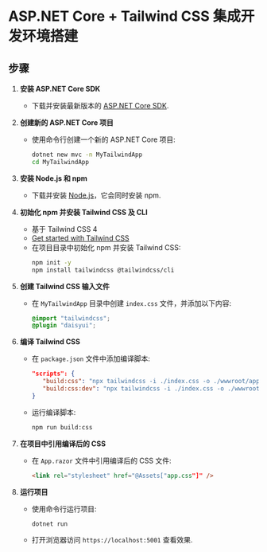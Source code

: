 # ASP.NET Core + Tailwind CSS 集成开发环境搭建

## 步骤

1. **安装 ASP.NET Core SDK**

   - 下载并安装最新版本的 [ASP.NET Core SDK](https://dotnet.microsoft.com/download).

2. **创建新的 ASP.NET Core 项目**

   - 使用命令行创建一个新的 ASP.NET Core 项目:
     ```bash
     dotnet new mvc -n MyTailwindApp
     cd MyTailwindApp
     ```

3. **安装 Node.js 和 npm**

   - 下载并安装 [Node.js](https://nodejs.org/)，它会同时安装 npm.

4. **初始化 npm 并安装 Tailwind CSS 及 CLI**

   - 基于 Tailwind CSS 4
   - [Get started with Tailwind CSS](https://tailwindcss.com/docs/installation/tailwind-cli)
   - 在项目目录中初始化 npm 并安装 Tailwind CSS:
     ```bash
     npm init -y
     npm install tailwindcss @tailwindcss/cli
     ```

5. **创建 Tailwind CSS 输入文件**

   - 在 `MyTailwindApp` 目录中创建 `index.css` 文件，并添加以下内容:
     ```css
     @import "tailwindcss";
     @plugin "daisyui";
     ```

6. **编译 Tailwind CSS**

   - 在 `package.json` 文件中添加编译脚本:
     ```json
     "scripts": {
        "build:css": "npx tailwindcss -i ./index.css -o ./wwwroot/app.css",
        "build:css:dev": "npx tailwindcss -i ./index.css -o ./wwwroot/app.css -w"
     }
     ```
   - 运行编译脚本:
     ```bash
     npm run build:css
     ```

7. **在项目中引用编译后的 CSS**

   - 在 `App.razor` 文件中引用编译后的 CSS 文件:
     ```html
     <link rel="stylesheet" href="@Assets["app.css"]" />
     ```

8. **运行项目**
   - 使用命令行运行项目:
     ```bash
     dotnet run
     ```
   - 打开浏览器访问 `https://localhost:5001` 查看效果.
